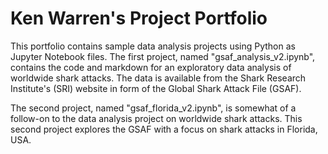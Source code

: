 # Ken Warren's Project Portfolio

This portfolio contains sample data analysis projects using Python as Jupyter Notebook files. The
first project, named "gsaf_analysis_v2.ipynb", contains the code and markdown for an exploratory 
data analysis of worldwide shark attacks. The data is available from the Shark Research Institute's
(SRI) website in form of the Global Shark Attack File (GSAF).

The second project, named "gsaf_florida_v2.ipynb", is somewhat of a follow-on to the data analysis
project on worldwide shark attacks. This second project explores the GSAF with a focus on shark attacks
in Florida, USA. 
